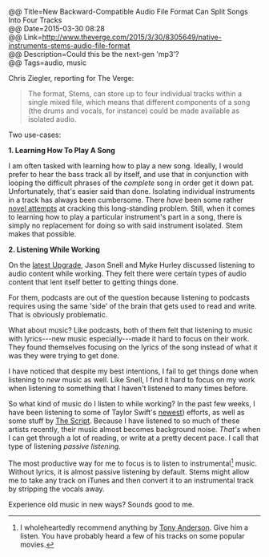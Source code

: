 @@ Title=New Backward-Compatible Audio File Format Can Split Songs Into Four Tracks   
@@ Date=2015-03-30 08:28  
@@ Link=http://www.theverge.com/2015/3/30/8305649/native-instruments-stems-audio-file-format  
@@ Description=Could this be the next-gen 'mp3'?  
@@ Tags=audio, music  

Chris Ziegler, reporting for The Verge:
>The format, Stems, can store up to four individual tracks within a single mixed file, which means that different components of a song (the drums and vocals, for instance) could be made available as isolated audio.

Two use-cases: 

**1. Learning How To Play A Song**

I am often tasked with learning how to play a new song. Ideally, I would prefer to hear the bass track all by itself, and use that in conjunction with looping the difficult phrases of the *complete* song in order get it down pat. Unfortunately, that's easier said than done. Isolating individual instruments in a track has always been cumbersome. There *have* been some rather [novel attempts][supermegaultragroovy] at cracking this long-standing problem. Still, when it comes to
learning how to play a particular instrument's part in a song, there is simply no replacement for doing so with said instrument isolated. Stem makes that possible. 

**2. Listening While Working**

On the [latest Upgrade][overcast], Jason Snell and Myke Hurley discussed listening to audio content while working. They felt there were certain types of audio content that lent itself better to getting things done. 

For them, podcasts are out of the question because listening to podcasts requires using the same 'side' of the brain that gets used to read and write. That is obviously problematic. 

What about music? Like podcasts, both of them felt that listening to music with lyrics---new music especially---made it hard to focus on their work. They found themselves focusing on the lyrics of the song instead of what it was they were trying to get done. 

I have noticed that despite my best intentions, I fail to get things done when listening to *new* music as well. Like Snell, I find it hard to focus on my work when listening to something that I haven't listened to many times before. 

So what kind of music do I listen to while working? In the past few weeks, I have been listening to some of Taylor Swift's [newest][wikipedia]) efforts, as well as some stuff by [The Script][wikipedia 2]. Because I have listened to so much of these artists recently, their music almost becomes background noise. *That's* when I can get through a lot of reading, or write at a pretty decent pace. I call that  type of listening *passive listening.*

The most productive way for me to focus is to listen to instrumental[^ta] music. Without lyrics, it is almost passive listening by default. Stems might allow me to take any track on iTunes and then convert it to an instrumental track by stripping the vocals away.

Experience old music in new ways? Sounds good to me.

[^ta]: I wholeheartedly recommend anything by [Tony Anderson](tonyandersonmusic.com). Give him a listen. You have probably heard a few of his tracks on some popular movies. 

[overcast]: https://overcast.fm/podcasts/episode/244136647097993?t=1410
[supermegaultragroovy]: http://supermegaultragroovy.com/products/capo/
[wikipedia]: https://en.wikipedia.org/wiki/Red_(Taylor_Swift_album)
[wikipedia 2]: https://en.wikipedia.org/wiki/The_Script